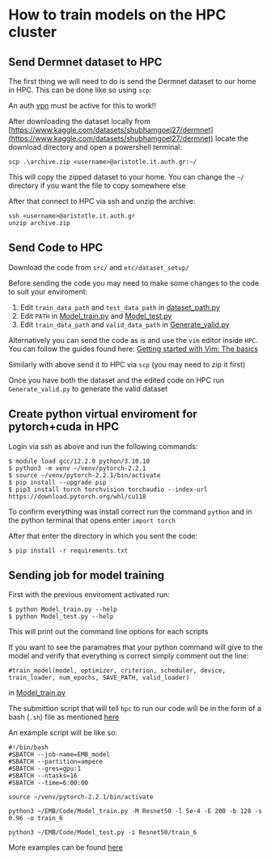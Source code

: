 # How to train models on the HPC cluster

## Send Dermnet dataset to HPC

The first thing we will need to do is send the Dermnet dataset to our home in HPC. This can be done like so using `scp`:

 An auth [vpn](https://it.auth.gr/manuals/eduvpn/) must be active for this to work!!

After downloading the dataset locally from [https://www.kaggle.com/datasets/shubhamgoel27/dermnet](https://www.kaggle.com/datasets/shubhamgoel27/dermnet) locate the download directory and open a powershell terminal:

    scp .\archive.zip <username>@aristotle.it.auth.gr:~/

This will copy the zipped dataset to your home. You can change the `~/` directory if you want the file to copy somewhere else

After that connect to HPC via ssh and unzip the archive:
    
    ssh <username>@aristotle.it.auth.gr
    unzip archive.zip




## Send Code to HPC

Download the code from `src/` and `etc/dataset_setup/`

Before sending the code you may need to make some changes to the code to suit your enviroment:

1. Edit `train_data_path` and `test_data_path` in [dataset_path.py](/src/dataset_paths.py) 
1. Edit `PATH` in [Model_train.py](/src/Model_train.py) and [Model_test.py](/src/Model_test.py) 
1. Edit `train_data_path` and `valid_data_path` in [Generate_valid.py](/etc/dataset_setup/Generate_valid.py)

Alternatively you can send the code as is and use the `vim` editor inside `HPC`. You can follow the guides found here: 
[Getting started with Vim: The basics](https://opensource.com/article/19/3/getting-started-vim)

Similarly with above send it to HPC via `scp` (you may need to zip it first)

Once you have both the dataset and the edited code on HPC run `Generate_valid.py` to generate the valid dataset

## Create python virtual enviroment for pytorch+cuda in HPC

Login via ssh as above and run the following commands:

    $ module load gcc/12.2.0 python/3.10.10
    $ python3 -m venv ~/venv/pytorch-2.2.1
    $ source ~/venv/pytorch-2.2.1/bin/activate
    $ pip install --upgrade pip
    $ pip3 install torch torchvision torchaudio --index-url https://download.pytorch.org/whl/cu118
    

To confirm everything was install correct run the command `python` and in the python terminal that opens enter `import torch`

After that enter the directory in which you sent the code:

    $ pip install -r requirements.txt
    

## Sending job for model training

First with the previous enviroment activated run:

    $ python Model_train.py --help
    $ python Model_test.py --help
    
This will print out the command line options for each scripts

If you want to see the paramatres that your python command will give to the model and verify that everything is correct simply comment out the line:

    #train_model(model, optimizer, criterion, scheduler, device, train_loader, num_epochs, SAVE_PATH, valid_loader)

in [Model_train.py](../src/Model_train.py)

The submittion script that will tell `hpc` to run our code will be in the form of a bash (`.sh`) file as mentioned [here](https://hpc.it.auth.gr/jobs/job-submission/)

An example script will be like so:

    #!/bin/bash
    #SBATCH --job-name=EMB_model
    #SBATCH --partition=ampere
    #SBATCH --gres=gpu:1
    #SBATCH --ntasks=16
    #SBATCH --time=6:00:00

    source ~/venv/pytorch-2.2.1/bin/activate

    python3 ~/EMB/Code/Model_train.py -M Resnet50 -l 5e-4 -E 200 -b 128 -s 0.96 -o train_6

    python3 ~/EMB/Code/Model_test.py -i Resnet50/train_6
    
More examples can be found [here](../etc/examples/)
